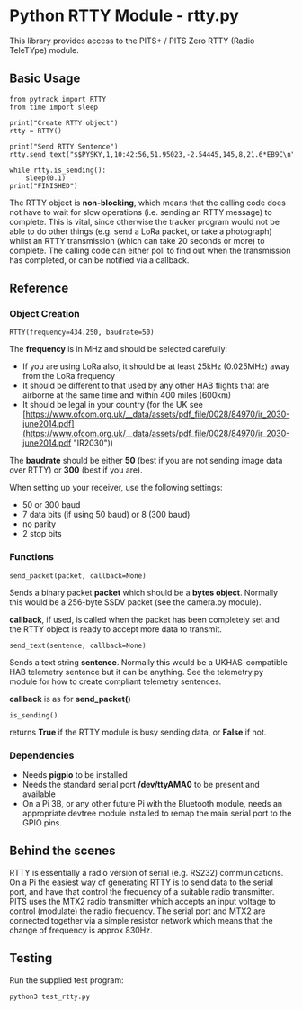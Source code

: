 # Python RTTY Module - rtty.py

This library provides access to the PITS+ / PITS Zero RTTY (Radio TeleTYpe) module.

## Basic Usage

	from pytrack import RTTY
	from time import sleep

	print("Create RTTY object")
	rtty = RTTY()

	print("Send RTTY Sentence")
	rtty.send_text("$$PYSKY,1,10:42:56,51.95023,-2.54445,145,8,21.6*EB9C\n")

	while rtty.is_sending():
		sleep(0.1)
	print("FINISHED")

The RTTY object is **non-blocking**, which means that the calling code does not have to wait for slow operations (i.e. sending an RTTY message) to complete.  This is vital, since otherwise the tracker program would not be able to do other things (e.g. send a LoRa packet, or take a photograph) whilst an RTTY transmission (which can take 20 seconds or more) to complete.  The calling code can either poll to find out when the transmission has completed, or can be notified via a callback.

## Reference

### Object Creation

	RTTY(frequency=434.250, baudrate=50)

The **frequency** is in MHz and should be selected carefully:

- If you are using LoRa also, it should be at least 25kHz (0.025MHz) away from the LoRa frequency
- It should be different to that used by any other HAB flights that are airborne at the same time and within 400 miles (600km)
- It should be legal in your country (for the UK see [https://www.ofcom.org.uk/__data/assets/pdf_file/0028/84970/ir_2030-june2014.pdf](https://www.ofcom.org.uk/__data/assets/pdf_file/0028/84970/ir_2030-june2014.pdf "IR2030"))

The **baudrate** should be either **50** (best if you are not sending image data over RTTY) or **300** (best if you are).

When setting up your receiver, use the following settings:

- 50 or 300 baud
- 7 data bits (if using 50 baud) or 8 (300 baud)
- no parity
- 2 stop bits

### Functions

	send_packet(packet, callback=None)

Sends a binary packet **packet** which should be a **bytes object**.  Normally this would be a 256-byte SSDV packet (see the camera.py module).

**callback**, if used, is called when the packet has been completely set and the RTTY object is ready to accept more data to transmit.

	send_text(sentence, callback=None)

Sends a text string **sentence**.  Normally this would be a UKHAS-compatible HAB telemetry sentence but it can be anything.  See the telemetry.py module for how to create compliant telemetry sentences.

**callback** is as for **send_packet()**

	is_sending()

returns **True** if the RTTY module is busy sending data, or **False** if not.

### Dependencies

- Needs **pigpio** to be installed
- Needs the standard serial port **/dev/ttyAMA0** to be present and available
- On a Pi 3B, or any other future Pi with the Bluetooth module, needs an appropriate devtree module installed to remap the main serial port to the GPIO pins.

## Behind the scenes

RTTY is essentially a radio version of serial (e.g. RS232) communications.  On a Pi the easiest way of generating RTTY is to send data to the serial port, and have that control the frequency of a suitable radio transmitter.  PITS uses the MTX2 radio transmitter which accepts an input voltage to control (modulate) the radio frequency.  The serial port and MTX2 are connected together via a simple resistor network which means that the change of frequency is approx 830Hz.

## Testing

Run the supplied test program:

	python3 test_rtty.py
